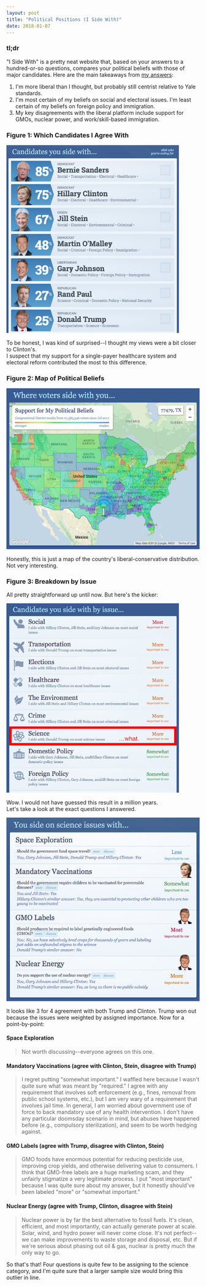 ```yaml
---
layout: post
title: "Political Positions (I Side With)"
date: 2018-01-07
---
```


### tl;dr

"I Side With" is a pretty neat website that, based on your answers to a hundred-or-so questions, compares your political beliefs with those of major candidates. Here are the main takeaways from [my answers](https://secure.isidewith.com/elections/2016-presidential/3369102431):

1. I'm more liberal than I thought, but probably still centrist relative to Yale standards. 
2. I'm most certain of my beliefs on social and electoral issues.  I'm least certain of my beliefs on foreign policy and immigration. 
3. My key disagreements with the liberal platform include support for GMOs, nuclear power, and work/skill-based immigration.


### Figure 1: Which Candidates I Agree With

<img src="/img/ISideWith/ISW_candidates.png" alt="Candidates" style="width: 450px;"/>

To be honest, I was kind of surprised--I thought my views were a bit closer to Clinton's.  
I suspect that my support for a single-payer healthcare system and electoral reform contributed the most to this difference.  

### Figure 2: Map of Political Beliefs

<img src="/img/ISideWith/ISW_map.png" alt="Map" style="width: 600px;"/>

Honestly, this is just a map of the country's liberal-conservative distribution.  
Not very interesting.  

### Figure 3: Breakdown by Issue

All pretty straightforward up until now. But here's the kicker: 

<img src="/img/ISideWith/ISW_overview.png" alt="Issues Overview" style="width: 450px;"/>

Wow. I would not have guessed this result in a million years.  
Let's take a look at the exact questions I answered.  

<img src="/img/ISideWith/ISW_science.png" alt="Science" style="width: 550px;"/>

It looks like 3 for 4 agreement with both Trump and Clinton. Trump won out because the issues were weighted by assigned importance. Now for a point-by-point: 

#### Space Exploration 
> Not worth discussing--everyone agrees on this one. 

#### Mandatory Vaccinations (agree with Clinton, Stein, disagree with Trump)
> I regret putting "somewhat important." I waffled here because I wasn't quite sure what was meant by "required." I agree with any requirement that involves soft enforcement (e.g., fines, removal from public school systems, etc.), but I am very wary of a requirement that involves jail time. In general, I am worried about government use of force to back mandatory use of any health intervention. I don't have any particular doomsday scenario in mind, but abuses have happened before (e.g., compulsory sterilization), and seem to be worth hedging against. 

#### GMO Labels (agree with Trump, disagree with Clinton, Stein)
> GMO foods have enormous potential for reducing pesticide use, improving crop yields, and otherwise delivering value to consumers. I think that GMO-free labels are a huge marketing scam, and they unfairly stigmatize a very legitimate process. I put "most important" because I was quite sure about my answer, but it honestly should've been labeled "more" or "somewhat important."  

#### Nuclear Energy (agree with Trump, Clinton, disagree with Stein)
> Nuclear power is by far the best alternative to fossil fuels. It's clean, efficient, and most importantly, can actually generate power at scale. Solar, wind, and hydro power will never come close. It's not perfect--we can make improvements to waste storage and disposal, etc. But if we're serious about phasing out oil & gas, nuclear is pretty much the only way to go. 

So that's that! Four questions is quite few to be assigning to the science category, and I'm quite sure that a larger sample size would bring this outlier in line. 








